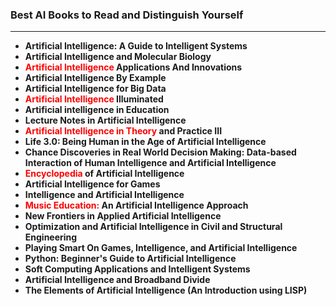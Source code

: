 <h3>Best AI Books to Read and Distinguish Yourself</h3>

<hr>

<ul>
                                <li><b><a target="_blank" href="https://github.com/manjunath5496/Artificial-Ignorance-The-12-Biggest-AI-Failures/blob/master/art(1).pdf" style="text-decoration:none;">Artificial Intelligence: A Guide to Intelligent Systems</a></b></li>
                                <li><b><a target="_blank" href="https://github.com/manjunath5496/Artificial-Ignorance-The-12-Biggest-AI-Failures/blob/master/art(2).pdf" style="text-decoration:none;">Artificial Intelligence and Molecular Biology</a></b></li>
                                <li><b><a target="_blank" href="https://github.com/manjunath5496/Artificial-Ignorance-The-12-Biggest-AI-Failures/blob/master/art(3).pdf" style="text-decoration:none;"><span style ="color:red">Artificial Intelligence</span> Applications And Innovations</a></b></li>
                               
<li><b><a target="_blank" href="https://github.com/manjunath5496/Artificial-Ignorance-The-12-Biggest-AI-Failures/blob/master/art(4).pdf" style="text-decoration:none;">Artificial Intelligence By Example</a></b></li>
                                <li><b><a target="_blank" href="https://github.com/manjunath5496/Artificial-Ignorance-The-12-Biggest-AI-Failures/blob/master/art(5).pdf" style="text-decoration:none;">Artificial Intelligence for Big Data</a></b></li>
                                <li><b><a target="_blank" href="https://github.com/manjunath5496/Artificial-Ignorance-The-12-Biggest-AI-Failures/blob/master/art(6).pdf" style="text-decoration:none;"><span style ="color:red">Artificial Intelligence</span>
Illuminated</a></b></li>
                          
<li><b><a target="_blank" href="https://github.com/manjunath5496/Artificial-Ignorance-The-12-Biggest-AI-Failures/blob/master/art(7).pdf" style="text-decoration:none;">Artificial intelligence in Education</a></b></li>
                                <li><b><a target="_blank" href="https://github.com/manjunath5496/Artificial-Ignorance-The-12-Biggest-AI-Failures/blob/master/art(8).pdf" style="text-decoration:none;">Lecture Notes in Artificial Intelligence</a></b></li>
                                <li><b><a target="_blank" href="https://github.com/manjunath5496/Artificial-Ignorance-The-12-Biggest-AI-Failures/blob/master/art(9).pdf" style="text-decoration:none;"><span style ="color:red">Artificial Intelligence
  in Theory</span> and Practice III</a></b></li>
                               
<li><b><a target="_blank" href="https://github.com/manjunath5496/Artificial-Ignorance-The-12-Biggest-AI-Failures/blob/master/art(10).pdf" style="text-decoration:none;">Life 3.0: Being Human in the Age of Artificial Intelligence</a></b></li>
                                <li><b><a target="_blank" href="https://github.com/manjunath5496/Artificial-Ignorance-The-12-Biggest-AI-Failures/blob/master/art(11).pdf" style="text-decoration:none;">Chance Discoveries in Real World Decision Making: Data-based Interaction of Human Intelligence and Artificial Intelligence</a></b></li>
                                <li><b><a target="_blank" href="https://github.com/manjunath5496/Artificial-Ignorance-The-12-Biggest-AI-Failures/blob/master/art(12).rar" style="text-decoration:none;"><span style ="color:red">Encyclopedia</span> of
Artificial Intelligence</a></b></li>
                          
<li><b><a target="_blank" href="https://github.com/manjunath5496/Artificial-Ignorance-The-12-Biggest-AI-Failures/blob/master/art(13).pdf" style="text-decoration:none;">Artificial Intelligence for Games</a></b></li>
                                <li><b><a target="_blank" href="https://github.com/manjunath5496/Artificial-Ignorance-The-12-Biggest-AI-Failures/blob/master/art(14).pdf" style="text-decoration:none;">Intelligence and Artificial Intelligence</a></b></li>
                                <li><b><a target="_blank" href="https://github.com/manjunath5496/Artificial-Ignorance-The-12-Biggest-AI-Failures/blob/master/art(15).pdf" style="text-decoration:none;"><span style ="color:red">Music Education:</span> An
Artificial Intelligence Approach</a></b></li>
                               
<li><b><a target="_blank" href="https://github.com/manjunath5496/Artificial-Ignorance-The-12-Biggest-AI-Failures/blob/master/art(16).pdf" style="text-decoration:none;">New Frontiers in Applied Artificial Intelligence</a></b></li>
                                <li><b><a target="_blank" href="https://github.com/manjunath5496/Artificial-Ignorance-The-12-Biggest-AI-Failures/blob/master/art(17).pdf" style="text-decoration:none;">Optimization and Artificial Intelligence in Civil and Structural Engineering</a></b></li>
                                <li><b><a target="_blank" href="https://github.com/manjunath5496/Artificial-Ignorance-The-12-Biggest-AI-Failures/blob/master/art(18).pdf" style="text-decoration:none;">Playing Smart On Games, Intelligence, and Artificial Intelligence</a></b></li>
                          
<li><b><a target="_blank" href="https://github.com/manjunath5496/Artificial-Ignorance-The-12-Biggest-AI-Failures/blob/master/art(19).pdf" style="text-decoration:none;">Python: Beginner's Guide to Artificial Intelligence</a></b></li>
                                <li><b><a target="_blank" href="https://github.com/manjunath5496/Artificial-Ignorance-The-12-Biggest-AI-Failures/blob/master/art(20).pdf" style="text-decoration:none;">Soft Computing Applications and Intelligent Systems</a></b></li>
                                <li><b><a target="_blank" href="https://github.com/manjunath5496/Artificial-Ignorance-The-12-Biggest-AI-Failures/blob/master/art(21).pdf" style="text-decoration:none;">Artificial Intelligence and Broadband Divide</a></b></li>
                               
<li><b><a target="_blank" href="https://github.com/manjunath5496/Artificial-Ignorance-The-12-Biggest-AI-Failures/blob/master/art(22).pdf" style="text-decoration:none;">The Elements of Artificial Intelligence (An Introduction using LISP)</a></b></li>
                               












</ul>
